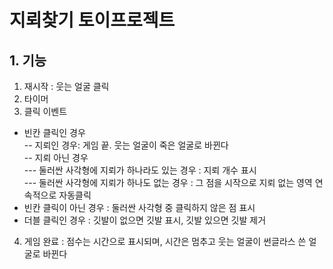 # 지뢰찾기 토이프로젝트

## 1. 기능
1) 재시작 : 웃는 얼굴 클릭   
2) 타이머   
3) 클릭 이벤트
- 빈칸 클릭인 경우   
 -- 지뢰인 경우: 게임 끝. 웃는 얼굴이 죽은 얼굴로 바뀐다    
 -- 지뢰 아닌 경우   
  --- 둘러싼 사각형에 지뢰가 하나라도 있는 경우 : 지뢰 개수 표시   
  --- 둘러싼 사각형에 지뢰가 하나도 없는 경우 : 그 점을 시작으로 지뢰 없는 영역 연속적으로 자동클릭   
- 빈칸 클릭이 아닌 경우 : 둘러싼 사각형 중 클릭하지 않은 점 표시   
- 더블 클릭인 경우 : 깃발이 없으면 깃발 표시, 깃발 있으면 깃발 제거   
4) 게임 완료 : 점수는 시간으로 표시되며, 시간은 멈추고 웃는 얼굴이 썬글라스 쓴 얼굴로 바뀐다   
